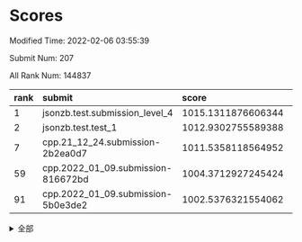 # Scores

Modified Time: 2022-02-06 03:55:39

Submit Num: 207

All Rank Num: 144837

| rank |               submit               |       score        |       sigma        | pk_num |
| :--- | :--------------------------------- | :----------------- | :----------------- | :----- |
| 1    | jsonzb.test.submission_level_4     | 1015.1311876606344 | 0.8948507899898966 | 2796   |
| 2    | jsonzb.test.test_1                 | 1012.9302755589388 | 0.8233949474521695 | 2804   |
| 7    | cpp.21_12_24.submission-2b2ea0d7   | 1011.5358118564952 | 0.7821647239558552 | 2801   |
| 59   | cpp.2022_01_09.submission-816672bd | 1004.3712927245424 | 0.7136534457028706 | 2793   |
| 91   | cpp.2022_01_09.submission-5b0e3de2 | 1002.5376321554062 | 0.7148083601699528 | 2799   |


<details>
<summary>全部</summary>

| rank |                 submit                 |       score        |       sigma        | pk_num |
| :--- | :------------------------------------- | :----------------- | :----------------- | :----- |
| 1    | jsonzb.test.submission_level_4         | 1015.1311876606344 | 0.8948507899898966 | 2796   |
| 2    | jsonzb.test.test_1                     | 1012.9302755589388 | 0.8233949474521695 | 2804   |
| 3    | gobigger.level_3.submission_level_3_14 | 1012.0940893367135 | 0.7941613279101603 | 2794   |
| 4    | gobigger.level_3.submission_level_3_35 | 1011.9060685822194 | 0.7765724249053919 | 2795   |
| 5    | gobigger.level_3.submission_level_3_46 | 1011.7643761510865 | 0.8005559309962272 | 2792   |
| 6    | gobigger.level_3.submission_level_3_48 | 1011.7142173940101 | 0.7835697115053002 | 2800   |
| 7    | cpp.21_12_24.submission-2b2ea0d7       | 1011.5358118564952 | 0.7821647239558552 | 2801   |
| 8    | gobigger.level_3.submission_level_3_45 | 1010.8946362454708 | 0.7776358417535982 | 2804   |
| 9    | gobigger.level_3.submission_level_3_40 | 1010.8880559258195 | 0.7623820762261926 | 2800   |
| 10   | gobigger.level_3.submission_level_3_6  | 1010.8243169107367 | 0.7437731613723804 | 2799   |
| 11   | gobigger.level_3.submission_level_3_39 | 1010.8215015467227 | 0.7491174948469164 | 2797   |
| 12   | gobigger.level_3.submission_level_3_42 | 1010.4727474642968 | 0.7595081318082507 | 2799   |
| 13   | gobigger.level_3.submission_level_3_36 | 1010.4491277643607 | 0.787734465307594  | 2802   |
| 14   | gobigger.level_3.submission_level_3_12 | 1010.2806040708905 | 0.7637217586084343 | 2794   |
| 15   | gobigger.level_3.submission_level_3_2  | 1010.2594040932278 | 0.7666231345816917 | 2801   |
| 16   | gobigger.level_3.submission_level_3_13 | 1010.2224377132686 | 0.7710012636487442 | 2794   |
| 17   | gobigger.level_3.submission_level_3_4  | 1010.1462562860935 | 0.7480568521265937 | 2798   |
| 18   | gobigger.level_3.submission_level_3_21 | 1010.0318315083198 | 0.7566786477896056 | 2796   |
| 19   | gobigger.level_3.submission_level_3_49 | 1010.0144172169573 | 0.7716195146141295 | 2804   |
| 20   | gobigger.level_3.submission_level_3_8  | 1009.9298667968003 | 0.7524629992284221 | 2801   |
| 21   | gobigger.level_3.submission_level_3_28 | 1009.9066306655418 | 0.7645970664903855 | 2799   |
| 22   | gobigger.level_3.submission_level_3_43 | 1009.8755586905817 | 0.7587729810864408 | 2802   |
| 23   | gobigger.level_3.submission_level_3_5  | 1009.755487014116  | 0.7527957322698823 | 2803   |
| 24   | gobigger.level_3.submission_level_3_0  | 1009.7548716511156 | 0.7557593901872883 | 2793   |
| 25   | gobigger.level_3.submission_level_3_7  | 1009.7337312520349 | 0.7373702590731881 | 2796   |
| 26   | gobigger.level_3.submission_level_3_16 | 1009.7284982228304 | 0.7466428204380131 | 2799   |
| 27   | gobigger.level_3.submission_level_3_19 | 1009.717794615187  | 0.744817688058662  | 2793   |
| 28   | gobigger.level_3.submission_level_3_33 | 1009.705786910403  | 0.754226423130993  | 2795   |
| 29   | gobigger.level_3.submission_level_3_17 | 1009.6111798075362 | 0.7371604626515532 | 2799   |
| 30   | gobigger.level_3.submission_level_3_38 | 1009.6009058728908 | 0.736536270505125  | 2800   |
| 31   | gobigger.level_3.submission_level_3_30 | 1009.5720601037899 | 0.7586233367349434 | 2799   |
| 32   | gobigger.level_3.submission_level_3_15 | 1009.5000791591185 | 0.7557155557985438 | 2798   |
| 33   | gobigger.level_3.submission_level_3_37 | 1009.4837003798833 | 0.7592210140838219 | 2802   |
| 34   | gobigger.level_3.submission_level_3_11 | 1009.4636274802217 | 0.7481851572358158 | 2795   |
| 35   | gobigger.level_3.submission_level_3_22 | 1009.4512738246171 | 0.7809368449100986 | 2799   |
| 36   | gobigger.level_3.submission_level_3_47 | 1009.4217914021813 | 0.7493738326555325 | 2800   |
| 37   | gobigger.level_3.submission_level_3_27 | 1009.4171004647992 | 0.7491656851965252 | 2805   |
| 38   | gobigger.level_3.submission_level_3_41 | 1009.3329806173869 | 0.7399514264692865 | 2799   |
| 39   | gobigger.level_3.submission_level_3_29 | 1009.3298046585975 | 0.7425668218481816 | 2798   |
| 40   | gobigger.level_3.submission_level_3_20 | 1009.32304566825   | 0.7509491903630527 | 2801   |
| 41   | gobigger.level_3.submission_level_3_32 | 1009.2058058767324 | 0.7572222041007342 | 2797   |
| 42   | gobigger.level_3.submission_level_3_1  | 1009.1991206046766 | 0.7352596126776141 | 2796   |
| 43   | gobigger.level_3.submission_level_3_18 | 1009.1708497370034 | 0.750376211050082  | 2797   |
| 44   | gobigger.level_3.submission_level_3_9  | 1009.103610452389  | 0.7379173585773035 | 2794   |
| 45   | gobigger.level_3.submission_level_3_23 | 1009.0965599748513 | 0.7520128626453396 | 2794   |
| 46   | gobigger.level_3.submission_level_3_44 | 1009.0461973093608 | 0.7613174035866096 | 2796   |
| 47   | gobigger.level_3.submission_level_3_26 | 1009.0424926496659 | 0.7370455290434733 | 2798   |
| 48   | gobigger.level_3.submission_level_3_25 | 1008.8124668914559 | 0.7481302907941918 | 2799   |
| 49   | gobigger.level_3.submission_level_3_24 | 1008.7621914808099 | 0.749735430513778  | 2798   |
| 50   | gobigger.level_3.submission_level_3_34 | 1008.6011462699755 | 0.7444307848451991 | 2802   |
| 51   | gobigger.level_3.submission_level_3_10 | 1008.5128549362998 | 0.7335561767115781 | 2800   |
| 52   | gobigger.level_3.submission_level_3_3  | 1008.253239095134  | 0.7331473682832963 | 2803   |
| 53   | gobigger.level_3.submission_level_3_31 | 1007.8142930326119 | 0.7570632610304922 | 2797   |
| 54   | gobigger.level_1.submission_level_1_15 | 1004.7077675366945 | 0.7014208129143892 | 2804   |
| 55   | gobigger.level_1.submission_level_1_22 | 1004.6715908341579 | 0.7257694352910133 | 2797   |
| 56   | gobigger.level_1.submission_level_1_24 | 1004.5730802778223 | 0.7210465743461356 | 2803   |
| 57   | gobigger.level_1.submission_level_1_5  | 1004.5479862784141 | 0.7167344782639591 | 2801   |
| 58   | gobigger.level_1.submission_level_1_47 | 1004.4462346363227 | 0.7081267771752998 | 2795   |
| 59   | cpp.2022_01_09.submission-816672bd     | 1004.3712927245424 | 0.7136534457028706 | 2793   |
| 60   | gobigger.level_1.submission_level_1_3  | 1004.2930579861397 | 0.7170116385533386 | 2801   |
| 61   | gobigger.level_1.submission_level_1_27 | 1004.194648300033  | 0.7197193806513457 | 2794   |
| 62   | gobigger.level_1.submission_level_1_2  | 1004.1348967923003 | 0.7275566220512153 | 2805   |
| 63   | gobigger.level_1.submission_level_1_12 | 1004.1343969482544 | 0.7168288359044239 | 2793   |
| 64   | gobigger.level_1.submission_level_1_14 | 1004.0627959742764 | 0.7280940814009575 | 2792   |
| 65   | gobigger.level_1.submission_level_1_21 | 1004.0053648629885 | 0.7127164212131296 | 2798   |
| 66   | gobigger.level_1.submission_level_1_6  | 1003.9939630513733 | 0.7106105534345662 | 2801   |
| 67   | gobigger.level_1.submission_level_1_44 | 1003.8862921796979 | 0.7148574366663297 | 2798   |
| 68   | gobigger.level_1.submission_level_1_40 | 1003.8132936284819 | 0.7186888383445741 | 2794   |
| 69   | gobigger.level_1.submission_level_1_11 | 1003.7335206326296 | 0.7290377946706542 | 2797   |
| 70   | gobigger.level_1.submission_level_1_41 | 1003.6850818106424 | 0.7317827195229412 | 2800   |
| 71   | gobigger.level_1.submission_level_1_8  | 1003.6790377120195 | 0.7049643497016482 | 2802   |
| 72   | gobigger.level_1.submission_level_1_31 | 1003.6651580511608 | 0.729702557542821  | 2802   |
| 73   | gobigger.level_1.submission_level_1_49 | 1003.6453792112236 | 0.7213687477109074 | 2801   |
| 74   | gobigger.level_1.submission_level_1_33 | 1003.6212795805344 | 0.7331986141770807 | 2793   |
| 75   | gobigger.level_1.submission_level_1_43 | 1003.5847108352141 | 0.7246507012882936 | 2804   |
| 76   | gobigger.level_1.submission_level_1_17 | 1003.566707618546  | 0.710174544800051  | 2800   |
| 77   | gobigger.level_1.submission_level_1_1  | 1003.4795733237387 | 0.7149957087380207 | 2798   |
| 78   | gobigger.level_1.submission_level_1_7  | 1003.4788730423561 | 0.7133397023097066 | 2797   |
| 79   | gobigger.level_1.submission_level_1_39 | 1003.4684641067334 | 0.7154560838518889 | 2799   |
| 80   | gobigger.level_1.submission_level_1_38 | 1003.3833804865008 | 0.7255816799718622 | 2797   |
| 81   | gobigger.level_1.submission_level_1_29 | 1003.3614989509045 | 0.7221041205710809 | 2796   |
| 82   | gobigger.level_1.submission_level_1_34 | 1003.3089824038493 | 0.7091786441757747 | 2799   |
| 83   | gobigger.level_1.submission_level_1_26 | 1003.2896609071599 | 0.7184410038402815 | 2795   |
| 84   | gobigger.level_1.submission_level_1_9  | 1003.2846982121805 | 0.7130982341982298 | 2800   |
| 85   | gobigger.level_1.submission_level_1_42 | 1003.2467016140358 | 0.7136377648074952 | 2803   |
| 86   | gobigger.level_1.submission_level_1_32 | 1003.0596634933778 | 0.7110676389202545 | 2801   |
| 87   | gobigger.level_1.submission_level_1_19 | 1003.057795069458  | 0.7252920825749863 | 2792   |
| 88   | gobigger.level_1.submission_level_1_0  | 1002.9017100777149 | 0.7174642528135553 | 2797   |
| 89   | gobigger.level_1.submission_level_1_37 | 1002.7462458847015 | 0.7161093736089719 | 2800   |
| 90   | gobigger.level_1.submission_level_1_13 | 1002.6148492142156 | 0.7096840618781215 | 2801   |
| 91   | cpp.2022_01_09.submission-5b0e3de2     | 1002.5376321554062 | 0.7148083601699528 | 2799   |
| 92   | gobigger.level_1.submission_level_1_35 | 1002.5220284213818 | 0.7043108750169619 | 2801   |
| 93   | gobigger.level_1.submission_level_1_28 | 1002.4198837325115 | 0.7142335981403627 | 2801   |
| 94   | gobigger.level_1.submission_level_1_30 | 1002.3660532135139 | 0.711054743269412  | 2796   |
| 95   | gobigger.level_1.submission_level_1_46 | 1002.2160624576546 | 0.7133144499946642 | 2800   |
| 96   | gobigger.level_1.submission_level_1_45 | 1002.1686143215641 | 0.717405304761035  | 2799   |
| 97   | gobigger.level_1.submission_level_1_4  | 1002.1571683809656 | 0.713958176728184  | 2797   |
| 98   | gobigger.level_1.submission_level_1_16 | 1002.1042075298592 | 0.7128300376503377 | 2800   |
| 99   | gobigger.level_1.submission_level_1_18 | 1002.0970274635364 | 0.7073186234687483 | 2802   |
| 100  | gobigger.level_1.submission_level_1_23 | 1002.0641147801498 | 0.7005076795784333 | 2799   |
| 101  | gobigger.level_1.submission_level_1_25 | 1002.0285223313372 | 0.7178770855280452 | 2801   |
| 102  | gobigger.level_1.submission_level_1_20 | 1002.0011993927332 | 0.7057940277350386 | 2796   |
| 103  | gobigger.level_1.submission_level_1_36 | 1001.9247204957425 | 0.7151214099268026 | 2804   |
| 104  | gobigger.level_1.submission_level_1_48 | 1001.919021099035  | 0.7150115528189745 | 2803   |
| 105  | gobigger.level_1.submission_level_1_10 | 1001.4090744884002 | 0.7079312821723133 | 2795   |
| 106  | gobigger.random.submission_random_25   | 997.1563661433142  | 0.6944720345023829 | 2802   |
| 107  | gobigger.random.submission_random_46   | 997.0767527996798  | 0.7239280435603576 | 2802   |
| 108  | gobigger.random.submission_random_24   | 997.0522415620056  | 0.7084478062446775 | 2798   |
| 109  | gobigger.random.submission_random_48   | 997.034930421933   | 0.7111351907251873 | 2796   |
| 110  | gobigger.random.submission_random_37   | 996.9005670390418  | 0.703876289629187  | 2798   |
| 111  | gobigger.random.submission_random_23   | 996.8979996586158  | 0.6931596797340654 | 2801   |
| 112  | gobigger.random.submission_random_6    | 996.6552012237258  | 0.702808177271431  | 2800   |
| 113  | gobigger.random.submission_random_12   | 996.6498707554404  | 0.6966762538727624 | 2805   |
| 114  | gobigger.random.submission_random_16   | 996.6403735363485  | 0.7129643500530257 | 2801   |
| 115  | gobigger.random.submission_random_28   | 996.6214365853232  | 0.7124716806296216 | 2794   |
| 116  | gobigger.random.submission_random_9    | 996.5910417298116  | 0.7030747053746745 | 2800   |
| 117  | gobigger.random.submission_random_20   | 996.529964934066   | 0.7118222669383593 | 2794   |
| 118  | gobigger.random.submission_random_8    | 996.4566187654266  | 0.7123536460011369 | 2799   |
| 119  | gobigger.random.submission_random_21   | 996.365006691058   | 0.7199444725663215 | 2797   |
| 120  | gobigger.random.submission_random_2    | 996.3360876119704  | 0.7142178068649901 | 2804   |
| 121  | gobigger.random.submission_random_32   | 996.2756654105385  | 0.7139065169608234 | 2797   |
| 122  | gobigger.random.submission_random_5    | 996.2587352247543  | 0.7121414189941487 | 2803   |
| 123  | gobigger.random.submission_random_29   | 996.241669656798   | 0.714434462336333  | 2797   |
| 124  | gobigger.random.submission_random_22   | 996.240887344672   | 0.706511947160925  | 2795   |
| 125  | gobigger.random.submission_random_39   | 996.2320524590801  | 0.7060149902766517 | 2799   |
| 126  | gobigger.random.submission_random_35   | 996.1971324071388  | 0.6981019893614013 | 2800   |
| 127  | gobigger.random.submission_random_42   | 996.1814255004422  | 0.7057175739811915 | 2798   |
| 128  | gobigger.random.submission_random_0    | 996.1783320108675  | 0.7074449175760404 | 2804   |
| 129  | gobigger.random.submission_random_14   | 996.1717251704171  | 0.7169869428388176 | 2795   |
| 130  | gobigger.random.submission_random_45   | 996.1694519789643  | 0.716398363102636  | 2795   |
| 131  | gobigger.random.submission_random_41   | 996.1454200031695  | 0.7046000633507461 | 2799   |
| 132  | gobigger.random.submission_random_18   | 996.1221787236955  | 0.7066348140412637 | 2795   |
| 133  | gobigger.random.submission_random_27   | 995.998695948889   | 0.7101645453409949 | 2797   |
| 134  | gobigger.random.submission_random_17   | 995.8904659839247  | 0.7137902757393438 | 2800   |
| 135  | gobigger.random.submission_random_15   | 995.8836721560864  | 0.7076821435920146 | 2803   |
| 136  | gobigger.random.submission_random_44   | 995.8798198628247  | 0.7083971484780797 | 2801   |
| 137  | gobigger.random.submission_random_11   | 995.8500401325259  | 0.7005847866213042 | 2804   |
| 138  | gobigger.random.submission_random_40   | 995.8443927950054  | 0.7224462675658341 | 2797   |
| 139  | gobigger.random.submission_random_3    | 995.8395028111245  | 0.7052265798296624 | 2802   |
| 140  | gobigger.random.submission_random_26   | 995.810952208192   | 0.7141188377581533 | 2800   |
| 141  | gobigger.random.submission_random_38   | 995.7623157706257  | 0.6960940477288051 | 2804   |
| 142  | gobigger.random.submission_random_49   | 995.6823268543094  | 0.7083754755200398 | 2797   |
| 143  | gobigger.random.submission_random_34   | 995.6553040052357  | 0.7046214177748771 | 2802   |
| 144  | gobigger.random.submission_random_4    | 995.360652670831   | 0.7064331931866858 | 2799   |
| 145  | gobigger.random.submission_random_31   | 995.3157365995305  | 0.7148067751679005 | 2795   |
| 146  | gobigger.random.submission_random_1    | 995.3077237606122  | 0.7201151983081694 | 2794   |
| 147  | gobigger.random.submission_random_7    | 995.284702596539   | 0.7108763396728235 | 2801   |
| 148  | gobigger.random.submission_random_10   | 995.2475380099431  | 0.7061429204039732 | 2800   |
| 149  | gobigger.random.submission_random_19   | 995.2347299287651  | 0.7195138250216119 | 2802   |
| 150  | gobigger.random.submission_random_30   | 995.2228238108617  | 0.7021187349426442 | 2796   |
| 151  | gobigger.random.submission_random_36   | 995.1086298983895  | 0.7261282219719988 | 2794   |
| 152  | gobigger.random.submission_random_13   | 995.070173657795   | 0.7239476253447026 | 2799   |
| 153  | gobigger.random.submission_random_47   | 994.9908006576161  | 0.7210449851198087 | 2804   |
| 154  | gobigger.random.submission_random_33   | 994.9368434478603  | 0.7044586568720282 | 2798   |
| 155  | gobigger.random.submission_random_43   | 994.8483096691612  | 0.7298140907015036 | 2799   |
| 156  | gobigger.level_2.submission_level_2_24 | 994.5431588089795  | 0.7360507560031777 | 2798   |
| 157  | gobigger.level_2.submission_level_2_16 | 993.7450845699753  | 0.7210403752874938 | 2801   |
| 158  | gobigger.level_2.submission_level_2_23 | 993.6023285198895  | 0.7340693048191922 | 2796   |
| 159  | gobigger.level_2.submission_level_2_26 | 993.5120277838494  | 0.7165222006494724 | 2798   |
| 160  | gobigger.level_2.submission_level_2_13 | 993.5067535268689  | 0.7520366031207324 | 2806   |
| 161  | gobigger.level_2.submission_level_2_46 | 993.462509329567   | 0.7204533256688553 | 2803   |
| 162  | gobigger.level_2.submission_level_2_41 | 993.3913571292301  | 0.7397761050039138 | 2799   |
| 163  | gobigger.level_2.submission_level_2_22 | 993.2917445367507  | 0.7342982120713818 | 2802   |
| 164  | gobigger.level_2.submission_level_2_27 | 993.2677978180188  | 0.7502221653964275 | 2801   |
| 165  | gobigger.level_2.submission_level_2_17 | 993.1386052305878  | 0.7442056949286274 | 2800   |
| 166  | gobigger.level_2.submission_level_2_19 | 993.1102542745953  | 0.7430754288327838 | 2796   |
| 167  | gobigger.level_2.submission_level_2_7  | 992.9145737652788  | 0.7242890343077306 | 2798   |
| 168  | gobigger.level_2.submission_level_2_12 | 992.8454014511693  | 0.7320496418926496 | 2799   |
| 169  | gobigger.level_2.submission_level_2_9  | 992.7759220607807  | 0.7262861807737778 | 2801   |
| 170  | gobigger.level_2.submission_level_2_38 | 992.6972363610557  | 0.754774830825416  | 2800   |
| 171  | gobigger.level_2.submission_level_2_36 | 992.6861087572778  | 0.7303191659856871 | 2796   |
| 172  | gobigger.level_2.submission_level_2_10 | 992.6248672349489  | 0.7236157804469137 | 2801   |
| 173  | gobigger.level_2.submission_level_2_1  | 992.4655451653696  | 0.7322555189014959 | 2799   |
| 174  | gobigger.level_2.submission_level_2_37 | 992.391116678038   | 0.771749603302945  | 2798   |
| 175  | gobigger.level_2.submission_level_2_30 | 992.3528591046245  | 0.7507336958518611 | 2802   |
| 176  | gobigger.level_2.submission_level_2_4  | 992.3458023537368  | 0.7468029127915989 | 2796   |
| 177  | gobigger.level_2.submission_level_2_33 | 992.2759852118401  | 0.7455055987089926 | 2796   |
| 178  | gobigger.level_2.submission_level_2_2  | 992.1860112457543  | 0.763205587627057  | 2803   |
| 179  | gobigger.level_2.submission_level_2_11 | 992.1532620527312  | 0.7267464690948305 | 2794   |
| 180  | gobigger.level_2.submission_level_2_40 | 992.1163869191781  | 0.7458704479856826 | 2793   |
| 181  | gobigger.level_2.submission_level_2_48 | 992.0897378724147  | 0.7436030088337112 | 2800   |
| 182  | gobigger.level_2.submission_level_2_25 | 992.049599506706   | 0.7697477844580644 | 2797   |
| 183  | gobigger.level_2.submission_level_2_43 | 992.0428576160781  | 0.7371319346774321 | 2795   |
| 184  | gobigger.level_2.submission_level_2_45 | 992.0261746038619  | 0.7405995255352238 | 2798   |
| 185  | gobigger.level_2.submission_level_2_35 | 992.008623932101   | 0.7402751903726115 | 2801   |
| 186  | gobigger.level_2.submission_level_2_34 | 991.9276193853955  | 0.7479998245703118 | 2799   |
| 187  | gobigger.level_2.submission_level_2_14 | 991.8728091239595  | 0.7383808339420287 | 2798   |
| 188  | gobigger.level_2.submission_level_2_42 | 991.806579155785   | 0.7410048396246317 | 2798   |
| 189  | gobigger.level_2.submission_level_2_6  | 991.7089086875826  | 0.7474539672113704 | 2801   |
| 190  | gobigger.level_2.submission_level_2_44 | 991.5502069070171  | 0.7288540623377826 | 2802   |
| 191  | gobigger.level_2.submission_level_2_15 | 991.4917340044772  | 0.7721739375612271 | 2802   |
| 192  | gobigger.level_2.submission_level_2_39 | 991.4488272057085  | 0.7540912697252193 | 2798   |
| 193  | gobigger.level_2.submission_level_2_20 | 991.3083677881323  | 0.7317970306016627 | 2797   |
| 194  | gobigger.level_2.submission_level_2_0  | 991.2112806689695  | 0.7584392948589014 | 2793   |
| 195  | gobigger.level_2.submission_level_2_28 | 991.1595618448462  | 0.7567458272202239 | 2797   |
| 196  | gobigger.level_2.submission_level_2_47 | 991.1431159373435  | 0.7574575566473858 | 2800   |
| 197  | gobigger.level_2.submission_level_2_49 | 991.1292139692368  | 0.7473222724217321 | 2797   |
| 198  | gobigger.level_2.submission_level_2_21 | 991.0855053085941  | 0.7608396438710665 | 2805   |
| 199  | gobigger.level_2.submission_level_2_31 | 991.0559280168685  | 0.7553022717064677 | 2800   |
| 200  | gobigger.level_2.submission_level_2_32 | 991.0226648572548  | 0.7595902890208365 | 2796   |
| 201  | gobigger.level_2.submission_level_2_8  | 990.9316546535138  | 0.7633613009459286 | 2796   |
| 202  | gobigger.level_2.submission_level_2_18 | 990.7787054803355  | 0.7591693661372744 | 2800   |
| 203  | gobigger.level_2.submission_level_2_29 | 990.7536090902113  | 0.7424326703960649 | 2799   |
| 204  | gobigger.level_2.submission_level_2_3  | 990.1375290211381  | 0.7827475979505397 | 2801   |
| 205  | gobigger.level_2.submission_level_2_5  | 989.3439147159638  | 0.7964863141657631 | 2801   |
| 206  | gobigger.none.submission_none_0        | 976.5783391319873  | 1.4109249015004237 | 2799   |
| 207  | gobigger.none.submission_none_1        | 974.0903680904931  | 1.6123487338744467 | 2796   |

</details>